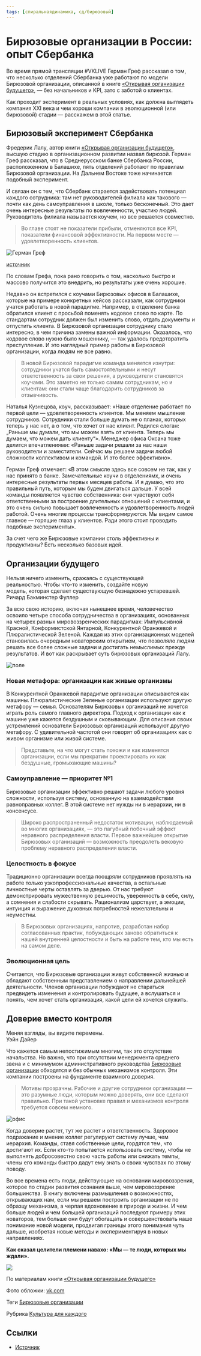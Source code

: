 ```yaml
---
tags: [спиральнаядинамика, сд/бирюзовый]
---
```

# Бирюзовые организации в России: опыт Сбербанка

Во время прямой трансляции \#VKLIVE Герман Греф рассказал о том, что несколько отделений Сбербанка уже работают по модели Бирюзовой организации, описанной в книге [«Открывая организации будущего»](http://www.mann-ivanov-ferber.ru/books/novyj-vzglyad-na-organizacii/), — без начальников и KPI, зато с заботой о клиентах.

Как проходит эксперимент в реальных условиях, как должна выглядеть компания XXI века и чем хороши компании в эволюционной (или бирюзовой) стадии — расскажем в этой статье.

## **Бирюзовый эксперимент Сбербанка**

Фредерик Лалу, автор книги [«Открывая организации будущего»](http://www.mann-ivanov-ferber.ru/books/novyj-vzglyad-na-organizacii/), высшую стадию в организационном развитии назвал бирюзой. Герман Греф рассказал, что в Среднерусском банке Сбербанка России, расположенном в Балашихе, пять отделений работают по правилам Бирюзовой организации. На Дальнем Востоке тоже начинается подобный эксперимент.

И связан он с тем, что Сбербанк старается задействовать потенциал каждого сотрудника: там нет руководителей филиала как такового — почти как день самоуправления в школе, только бесконечный. Это дает очень интересные результаты по вовлеченности, участию людей. Руководитель филиала называется коучем, но все решается совместно.

> Во главе стоят не показатели прибыли, отменяются все KPI, показатели финансовой эффективности. На первом месте — удовлетворенность клиентов.

![Герман Греф](http://blog.mann-ivanov-ferber.ru/wp-content/uploads/2016/07/-%D1%8D%D0%BA%D1%80%D0%B0%D0%BD%D0%B0-2016-07-07-%D0%B2-17.40.19-e1467905768232.png)

[источник](http://www.sberbanktv.ru/?video=1154)

По словам Грефа, пока рано говорить о том, насколько быстро и массово получится это внедрить, но результаты уже очень хорошие.

Недавно он встретился с коучами Бирюзовых офисов в Балашихе, которые на примере конкретных кейсов рассказали, как сотрудники учатся работать в новой парадигме. Например, в отделение банка обратился клиент с просьбой поменять кодовое слово по карте. По стандартам сотрудник должен был изменить слово, отдать документы и отпустить клиента. В Бирюзовой организации сотруднику стало интересно, в чем причина замены важной информации. Оказалось, что кодовое слово нужно было мошеннику, — так удалось предотвратить преступление. И это наглядный пример работы в Бирюзовой организации, когда людям не все равно.

> В новой Бирюзовой парадигме команда меняется изнутри: сотрудники учатся быть самостоятельными и несут ответственность за свои решения, а руководители становятся коучами. Это заметно не только самим сотрудникам, но и клиентам: они стали чаще благодарить сотрудников за отзывчивость.

Наталья Кузнецова, коуч, рассказывает: «Наше отделение работает по первой цели — удовлетворенность клиентов. Мы меняем мышление сотрудников. Сотрудники стали больше думать не о планах, которых теперь у нас нет, а о том, что хочет от нас клиент. Родился слоган: „Раньше мы думали, что мы можем взять от клиента. Теперь мы думаем, что можем дать клиенту“». Менеджер офиса Оксана тоже делится впечатлениями: «Раньше задачи решали за нас наши руководители и заместители. Сейчас мы решаем задачи любой сложности коллективом и командой. И это более эффективно».

Герман Греф отмечает: «В этом смысле здесь все совсем не так, как у нас принято в банке. Замечательные коучи в отделениямх, и очень интересные результаты первых месяцев работы. И я думаю, что это правильный путь, которым мы будем двигаться дальше. У всей команды появляется чувство собственника: они чувствуют себя ответственными за построение длительных отношений с клиентами, и это очень сильно повышает вовлеченность и удовлетворенность людей работой. Очень многие процессы трансформируются. Мы видим самое главное — горящие глаза у клиентов. Ради этого стоит проводить подобные эксперименты».

За счет чего же Бирюзовые компании столь эффективны и продуктивны? Есть несколько базовых идей.

## **Организации будущего**

Нельзя ничего изменить, сражаясь с существующей  
реальностью. Чтобы что-то изменить, создайте новую  
модель, которая сделает существующую безнадежно устаревшей.  
Ричард Бакминстер Фуллер

За всю свою историю, включая нынешнее время, человечество освоило четыре способа сотрудничества в организациях, основанных на четырех разных мировоззренческих парадигмах: Импульсивной Красной, Конформистской Янтарной, Конкурентной Оранжевой и Плюралистической Зеленой. Каждая из этих организационных моделей становилась очередным новаторским открытием, что позволяло людям решать все более сложные задачи и достигать немыслимых прежде результатов. И вот как раскрывает суть бирюзовых организаций Лалу.

![поле](http://blog.mann-ivanov-ferber.ru/wp-content/uploads/2016/07/-e1467819102466.jpeg)

### **Новая метафора: организации как живые организмы**

В Конкурентной Оранжевой парадигме организации описываются как машины. Плюралистические Зеленые организации используют другую метафору — семья. Основателям Бирюзовых организаций не хочется играть роль самого главного директора. Подход к организации как к машине уже кажется бездушным и сковывающим. Для описания своих устремлений основатели Бирюзовых организаций используют другую метафору. С удивительной частотой они говорят об организациях как о живом организме или живой системе.

> Представьте, на что могут стать похожи и как изменятся организации, если мы прекратим проектировать их как бездушные, громыхающие машины?

### **Самоуправление — приоритет №1**

Бирюзовые организации эффективно решают задачи любого уровня сложности, используя систему, основанную на взаимодействии равноправных коллег. В этой системе нет нужды ни в иерархии, ни в консенсусе.

> Широко распространенный недостаток мотивации, наблюдаемый во многих организациях, — это пагубный побочный эффект неравного распределения власти. Первое важнейшее открытие Бирюзовых организаций — возможность преодолеть вековую проблему неравного распределения власти.

### **Целостность в фокусе**

Традиционно организации всегда поощряли сотрудников проявлять на работе только узкопрофессиональные качества, а остальные личностные черты оставлять за дверью. От нас требуют демонстрировать мужественную решимость, уверенность в себе, силу, а сомнения и слабости скрывать. Рационализм царствует, а эмоции, интуиция и выражение духовных потребностей нежелательны и неуместны.

> В Бирюзовых организациях, напротив, разработан набор согласованных практик, побуждающих заново обратиться к нашей внутренней целостности и быть на работе тем, кто мы есть на самом деле.

### **Эволюционная цель**

Считается, что Бирюзовые организации живут собственной жизнью и обладают собственным представлением о направлении дальнейшей деятельности. Членов организации побуждают не стараться предвидеть изменения и контролировать будущее, а вслушаться и понять, чем хочет стать организация, какой цели ей хочется служить.

## **Доверие вместо контроля**

Меняя взгляды, вы видите перемены.  
Уэйн Дайер

Что кажется самым непостижимым многим, так это отсутствие начальства. Но важно, что при отсутствии менеджмента среднего звена и с минимумом административного руководства [Бирюзовые организации](http://blog.mann-ivanov-ferber.ru/2015/12/21/organizacii-budushhego-kak-sozdat-kompaniyu-v-kotoroj-zaxotyat-rabotat-dazhe-frilansery/) обходятся и без обычных механизмов контроля. Эти компании построены на фундаменте взаимного доверия.

> Мотивы прозрачны. Рабочие и другие сотрудники организации — это разумные люди, которым можно доверять, они все сделают правильно. При такой установке правил и механизмов контроля требуется совсем немного.

![офис](http://blog.mann-ivanov-ferber.ru/wp-content/uploads/2016/07/-e1467819164608.jpg)

Когда доверие растет, тут же растет и ответственность. Здоровое подражание и мнение коллег регулируют систему лучше, чем иерархия. Команды, ставя собственные цели, гордятся тем, что достигают их. Если кто-то попытается использовать систему, чтобы не выполнять добросовестно свою часть работы или снижать темпы, члены его команды быстро дадут ему знать о своих чувствах по этому поводу.

Во все времена есть люди, действующие на основании мировоззрения, которое по стадии развития сознания выше, чем мировоззрение большинства. В книгу включены размышления о возможностях, открывающих нам, если мы решаем построить организации не по образцу механизма, а черпая вдохновение в природе и жизни. И чем больше людей и чем большей организаций последуют примеру этих новаторов, тем больше они будут обогащать и совершенствовать наше понимание новой модели, продвигая границы этого понимания чуть дальше, изобретая новые методы и экспериментируя в новых направлениях.

**Как сказал целители племени навахо: «Мы — те люди, которых мы ждали».**

**[![](http://blog.mann-ivanov-ferber.ru/wp-content/uploads/2015/11/teal-org-960-1.jpg)](https://www.mann-ivanov-ferber.ru/teal-organization/)**

По материалам книги [«Открывая организации будущего»](http://www.mann-ivanov-ferber.ru/books/novyj-vzglyad-na-organizacii/)

 Фото обложки: [vk.com](https://vk.com/officialpages)

Теги [Бирюзовые организации](https://biz.mann-ivanov-ferber.ru/tag/birjuzovye-organizacii/ "Бирюзовые организации")

Рубрика [Культура для каждого](https://biz.mann-ivanov-ferber.ru/category/kultura-dlja-kazhdogo/ "Культура для каждого")

## Ссылки

* [Источник](https://biz.mann-ivanov-ferber.ru/2016/07/06/biryuzovye-organizacii-na-praktike/)